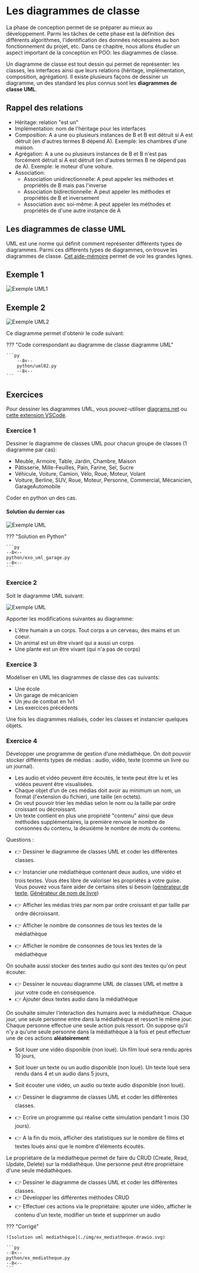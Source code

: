 # Les diagrammes de classe

La phase de conception permet de se préparer au mieux au développement.
Parmi les tâches de cette phase est la définition des différents algorithmes, l'identification des données nécessaires au bon fonctionnement du projet, etc.
Dans ce chapitre, nous allons étudier un aspect important de la conception en POO: les diagrammes de classe.

Un diagramme de classe est tout dessin qui permet de représenter: les classes, les interfaces ainsi que leurs relations (héritage, implémentation, composition, agrégation). Il existe plusieurs façons de dessiner un diagramme, un des standard les plus connus sont les **diagrammes de classe UML**.

## Rappel des relations

- Héritage: relation "est un"
- Implémentation: nom de l'héritage pour les interfaces
- Composition: A a une ou plusieurs instances de B et B est détruit si A est détruit (en d'autres termes B dépend A). Exemple: les chambres d'une maison.
- Agrégation: A a une ou plusieurs instances de B et B n'est pas forcément détruit si A est détruit (en d'autres termes B ne dépend pas de A). Exemple: le moteur d'une voiture.
- Association:
    - Association unidirectionnelle: A peut appeler les méthodes et propriétés de B mais pas l'inverse
    - Association bidirectionnelle: A peut appeler les méthodes et propriétés de B et inversement
    - Association avec soi-même: A peut appeler les méthodes et propriétés de d'une autre instance de A

## Les diagrammes de classe UML

UML est une norme qui définit comment représenter différents types de diagrammes.
Parmi ces différents types de diagrammes, on trouve les diagrammes de classe.
[Cet aide-mémoire](https://khalilstemmler.com/articles/uml-cheatsheet/) permet de voir les grandes lignes.

## Exemple 1

![Exemple UML1](./img/uml01.drawio.svg)

## Exemple 2

![Exemple UML2](./img/uml02.drawio.svg)

Ce diagramme permet d'obtenir le code suivant:

??? "Code correspondant au diagramme de classe diagramme UML"

    ```py
        --8<--
        python/uml02.py
        --8<--
    ```

## Exercices

Pour dessiner les diagrammes UML, vous pouvez-utiliser [diagrams.net](https://www.diagrams.net/) ou [cette extension VSCode](https://marketplace.visualstudio.com/items?itemName=hediet.vscode-drawio).

### Exercice 1

Dessiner le diagramme de classes UML pour chacun groupe de classes (1 diagramme par cas):

- Meuble, Armoire, Table, Jardin, Chambre, Maison
- Pâtisserie, Mille-Feuilles, Pain, Farine, Sel, Sucre
- Véhicule, Voiture, Camion, Vélo, Roue, Moteur, Volant
- Voiture, Berline, SUV, Roue, Moteur, Personne, Commercial, Mécanicien, GarageAutomobile

Coder en python un des cas.

#### Solution du dernier cas

![Exemple UML](./img/ex1-garage.drawio.svg)

??? "Solution en Python"

    ```py
    --8<--
    python/exo_uml_garage.py
    --8<--
    ```

### Exercice 2

Soit le diagramme UML suivant:

![Exemple UML](./img/uml02.drawio.svg)

Apporter les modifications suivantes au diagramme:

- L'être humain a un corps. Tout corps a un cerveau, des mains et un coeur.
- Un animal est un être vivant qui a aussi un corps
- Une plante est un être vivant (qui n'a pas de corps)

### Exercice 3

Modéliser en UML les diagrammes de classe des cas suivants:

- Une école
- Un garage de mécanicien
- Un jeu de combat en 1v1
- Les exercices précédents

Une fois les diagrammes réalisés, coder les classes et instancier quelques objets.

### Exercice 4

Développer une programme de gestion d’une médiathèque.
On doit pouvoir stocker différents types de médias : audio, vidéo, texte (comme un livre ou un journal).

- Les audio et vidéo peuvent être écoutés, le texte peut être lu et les vidéos peuvent être visualisées.
- Chaque objet d’un de ces médias doit avoir au minimum un nom, un format (l'extension du fichier), une taille (en octets).
- On veut pouvoir trier les médias selon le nom ou la taille par ordre croissant ou décroissant.
- Un texte contient en plus une propriété "contenu" ainsi que deux méthodes supplémentaires, la première renvoie le nombre de consonnes du contenu, la deuxième le nombre de mots du contenu.

Questions :

- 👉 Dessiner le diagramme de classes UML et coder les différentes classes.
- 👉 Instancier une médiathèque contenant deux audios, une vidéo et trois textes. Vous êtes libre de valoriser les propriétés à votre guise. Vous pouvez vous faire aider de certains sites si besoin ([générateur de texte](https://fr.lipsum.com/), [Générateur de nom de livre](https://blog.reedsy.com/book-title-generator/))

- 👉 Afficher les médias triés par nom par ordre croissant et par taille par ordre décroissant.
- 👉 Afficher le nombre de consonnes de tous les textes de la médiathèque
- 👉 Afficher le nombre de consonnes de tous les textes de la médiathèque

On souhaite aussi stocker des textes audio qui sont des textes qu'on peut écouter.

- 👉 Dessiner le nouveau diagramme UML de classes UML et mettre à jour votre code en conséquence.
- 👉 Ajouter deux textes audio dans la médiathèque

On souhaite simuler l'interaction des humains avec la médiathèque. Chaque jour, une seule personne entre dans la médiathèque et ressort le même jour.
Chaque personne effectue une seule action puis ressort.
On suppose qu'il n'y a qu'une seule personne dans la médiathèque à la fois et peut effectuer une de ces actions **aléatoirement**:

- Soit louer une vidéo disponible (non loué). Un film loué sera rendu après 10 jours,
- Soit louer un texte ou un audio disponible (non loué). Un texte loué sera rendu dans 4 et un audio dans 5 jours,
- Soit écouter une vidéo, un audio ou texte audio disponible (non loué).

- 👉 Dessiner le diagramme de classes UML et coder les différentes classes.
- 👉 Ecrire un programme qui réalise cette simulation pendant 1 mois (30 jours).
- 👉 A la fin du mois, afficher des statistiques sur le nombre de films et textes loués ainsi que le nombre d'éléments écoutés.

Le propriétaire de la médiathèque permet de faire du CRUD (Create, Read, Update, Delete) sur la médiathèque. Une personne peut être propriétaire d'une seule médiathèques.

- 👉 Dessiner le diagramme de classes UML et coder les différentes classes.
- 👉 Développer les différentes méthodes CRUD
- 👉 Effectuer ces actions via le propriétaire: ajouter une vidéo, afficher le contenu d'un texte, modifier un texte et supprimer un audio

??? "Corrigé"

    ![solution uml mediathèque](./img/ex_mediatheque.drawio.svg)

    ```py
    --8<--
    python/ex_mediatheque.py
    --8<--
    ```

